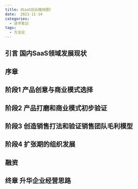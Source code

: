 ```yaml
---
title: 《SaaS创业路线图》
date:  2021-11-14
categories:
  - 读书笔记
tags:
  - 方法论
---
```


## 引言 国内SaaS领域发展现状

## 序章

## 阶段1 产品创意与商业模式选择

## 阶段2 产品打磨和商业模式初步验证

## 阶段3 创造销售打法和验证销售团队毛利模型

## 阶段4 扩张期的组织发展

## 融资

## 终章 升华企业经营思路


